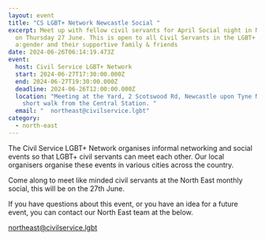 ```yaml
---
layout: event
title: "CS LGBT+ Network Newcastle Social "
excerpt: Meet up with fellow civil servants for April Social night in Newcastle
  on Thursday 27 June. This is open to all Civil Servants in the LGBT+ Network,
  a:gender and their supportive family & friends
date: 2024-06-26T06:14:19.473Z
event:
  host: Civil Service LGBT+ Network
  start: 2024-06-27T17:30:00.000Z
  end: 2024-06-27T19:30:00.000Z
  deadline: 2024-06-26T12:00:00.000Z
  location: "Meeting at the Yard, 2 Scotswood Rd, Newcastle upon Tyne NE4 7JB, a
    short walk from the Central Station. "
  email: "  n﻿ortheast@civilservice.lgbt"
category:
  - north-east
---
```

The Civil Service LGBT+ Network organises informal networking and social events so that LGBT+ civil servants can meet each other. Our local organisers organise these events in various cities across the country.

Come along to meet like minded civil servants at the North East monthly social, this will be on the 27th June.

If you have questions about this event, or you have an idea for a future event, you can contact our North East team at the below.[](<mailto:n﻿ortheast@civilservice.lgbt>)

[n﻿ortheast@civilservice.lgbt](<mailto:n﻿ortheast@civilservice.lgbt>)